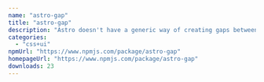 ```yaml
---
name: "astro-gap"
title: "astro-gap"
description: "Astro doesn't have a generic way of creating gaps between html elements. There are times where two elements need to be separated with different spaces. Astro Gap solves that problem. It works depending on the parent element's flex, inline  or grid positio"
categories:
  - "css+ui"
npmUrl: "https://www.npmjs.com/package/astro-gap"
homepageUrl: "https://www.npmjs.com/package/astro-gap"
downloads: 23
---
```

